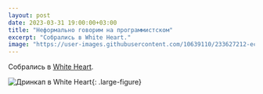 ```yaml
---
layout: post
date: 2023-03-31 19:00:00+03:00
title: "Неформально говорим на программистском"
excerpt: "Собрались в White Heart."
image: "https://user-images.githubusercontent.com/10639110/233627212-ece919f0-ca36-41f6-aac2-b8a0ab78b4f1.png"
---
```


Собрались в [White Heart](https://whitehartcity.ru/).

![Дринкап в White Heart](https://user-images.githubusercontent.com/10639110/233627343-54b04d32-af38-4cb1-af49-b34cdbad3a08.jpg){: .large-figure}
